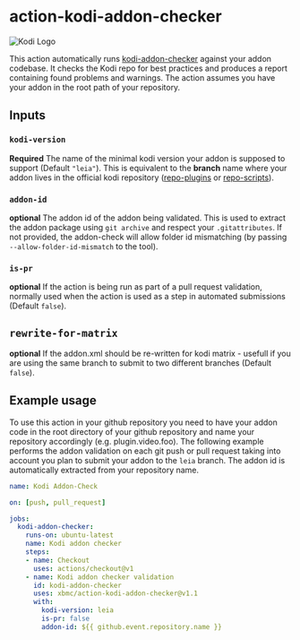 # action-kodi-addon-checker

![Kodi Logo](https://github.com/xbmc/xbmc/raw/master/docs/resources/banner_slim.png)

This action automatically runs [kodi-addon-checker](https://github.com/xbmc/addon-check) against your addon codebase. It checks the Kodi repo for best practices and produces a report containing found problems and warnings.
The action assumes you have your addon in the root path of your repository.

## Inputs

### `kodi-version`

**Required** The name of the minimal kodi version your addon is supposed to support (Default `"leia"`).
This is equivalent to the **branch** name where your addon lives in the official kodi repository ([repo-plugins](https://github.com/xbmc/repo-plugins/branches) or [repo-scripts](https://github.com/xbmc/repo-scripts/branches)).


### `addon-id`

**optional** The addon id of the addon being validated. This is used to extract the addon package using `git archive` and respect your `.gitattributes`. If not provided, the addon-check will allow folder id mismatching (by passing `--allow-folder-id-mismatch` to the tool).

### `is-pr`

**optional** If the action is being run as part of a pull request validation, normally used when the action is used as a step in automated submissions (Default `false`).

## `rewrite-for-matrix`

**optional** If the addon.xml should be re-written for kodi matrix - usefull if you are using the same branch to submit to two different branches (Default `false`).

## Example usage

To use this action in your github repository you need to have your addon code in the root directory of your github repository and name your repository accordingly (e.g. plugin.video.foo). The following example performs the addon validation on each git push or pull request taking into account you plan to submit your addon to the `leia` branch. The addon id is automatically extracted from your repository name.

```yaml
name: Kodi Addon-Check

on: [push, pull_request]

jobs:
  kodi-addon-checker:
    runs-on: ubuntu-latest
    name: Kodi addon checker
    steps:
    - name: Checkout
      uses: actions/checkout@v1
    - name: Kodi addon checker validation
      id: kodi-addon-checker
      uses: xbmc/action-kodi-addon-checker@v1.1
      with:
        kodi-version: leia
        is-pr: false
        addon-id: ${{ github.event.repository.name }}

```
